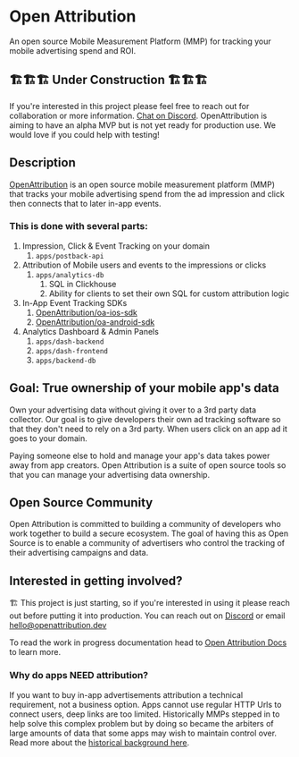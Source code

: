 # Open Attribution

An open source Mobile Measurement Platform (MMP) for tracking your mobile advertising spend and ROI.

## 🏗️🏗️🏗️ Under Construction 🏗️🏗️🏗️

If you're interested in this project please feel free to reach out for collaboration or more information. [Chat on Discord](https://discord.gg/Z5ueYE3Ct3). OpenAttribution is aiming to have an alpha MVP but is not yet ready for production use. We would love if you could help with testing!

## Description

[OpenAttribution](https://openattribution.dev) is an open source mobile measurement platform (MMP) that tracks your mobile advertising spend from the ad impression and click then connects that to later in-app events. 

### This is done with several parts:

1. Impression, Click & Event Tracking on your domain
   1. `apps/postback-api`
2. Attribution of Mobile users and events to the impressions or clicks
   1. `apps/analytics-db`
      1. SQL in Clickhouse
      2. Ability for clients to set their own SQL for custom attribution logic
3. In-App Event Tracking  SDKs
   1. [OpenAttribution/oa-ios-sdk](https://github.com/OpenAttribution/oa-ios-sdk)
   2. [OpenAttribution/oa-android-sdk](https://github.com/OpenAttribution/oa-android-sdk)
4. Analytics Dashboard & Admin Panels
   1. `apps/dash-backend`
   2. `apps/dash-frontend`
   3. `apps/backend-db`

## Goal: True ownership of your mobile app's data

Own your advertising data without giving it over to a 3rd party data collector. Our goal is to give developers their own ad tracking software so that they don't need to rely on a 3rd party. When users click on an app ad it goes to your domain.

Paying someone else to hold and manage your app's data takes power away from app creators. Open Attribution is a suite of open source tools so that you can manage your advertising data ownership.

## Open Source Community

Open Attribution is committed to building a community of developers who work together to build a secure ecosystem. The goal of having this as Open Source is to enable a community of advertisers who control the tracking of their advertising campaigns and data.

## Interested in getting involved?

🏗️ This project is just starting, so if you're interested in using it please reach out before putting it into production. You can reach out on [Discord](https://discord.gg/Z5ueYE3Ct3) or email [hello@openattribution.dev](mailto:hello@openattribution.dev)

To read the work in progress documentation head to [Open Attribution Docs](https://openattribution.dev/docs/) to learn more.

### Why do apps NEED attribution?

If you want to buy in-app advertisements attribution a technical requirement, not a business option. Apps cannot use regular HTTP Urls to connect users, deep links are too limited. Historically MMPs stepped in to help solve this complex problem but by doing so became the arbiters of large amounts of data that some apps may wish to maintain control over. Read more about the [historical background here](https://openattribution.github.io/open-attribution/about/history).
